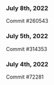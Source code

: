 ### July 8th, 2022

Commit #260543

### July 5th, 2022

Commit #314353


### July 4th, 2022

Commit #72281

